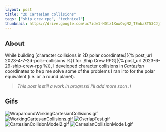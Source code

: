 ```yaml
---
layout: post
title: "2D Cartesian collisions"
tags: ["ship crew rpg", "technical"]
thumbnail: https://drive.google.com/uc?id=1-HDtz1XowQcgN2_TEnba8T53CJjfcY2Y&export=download
---
```


## About

While building [character collisions in 2D polar coordinates]({% post_url 2023-4-7-2d-polar-collisions %}) for [Ship Crew RPG]({% post_url 2023-6-29-ship-crew-rpg %}), I developed character collisions in *Cartesian* coordinates to help me solve some of the problems I ran into for the polar equivalent (i.e. on a round planet). 

> _This post is still a work in progress! I'll add more soon :)_

## Gifs

![WraparoundWorkingCartesianCollisions.gif](https://drive.google.com/uc?id=1-HDtz1XowQcgN2_TEnba8T53CJjfcY2Y&export=download)
![WorkingCartesianCollisions.gif](https://drive.google.com/uc?id=1pxuuY1LiAfSwT1eP385bTBM44pB0WkzU&export=download)
![OverlapTest.gif](https://drive.google.com/uc?id=16-ZjVwsL_LLJHm60u6dbS8UgivcOA8y4&export=download)
![CartesianCollisionModel2.gif](https://drive.google.com/uc?id=1M6eU7KT3vkJFDnJVI92TZ2oTqwYVCWSf&export=download)
![CartesianCollisionModel1.gif](https://drive.google.com/uc?id=1IRT4OLrLRkg3F-SAvGyXfPtrZdW-X7vH&export=download)
